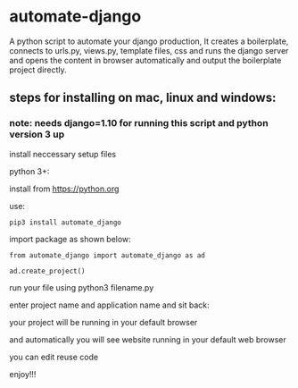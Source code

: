 # automate-django
A python script to automate your django production,
It creates a boilerplate,
connects to urls.py, views.py, template files, css and runs the django server and opens the content in browser automatically and output the boilerplate project directly.


## steps for installing on mac, linux and windows:
### note: needs django=1.10 for running this script and python version 3 up

install neccessary setup files

python 3+: 

install from https://python.org

use:

    pip3 install automate_django


import package as shown below:

    from automate_django import automate_django as ad

    ad.create_project()
    
run your file using python3 filename.py

enter project name and application name and sit back:

your project will be running in your default browser

and automatically you will see website running in your default web browser

you can edit reuse code 

enjoy!!!

